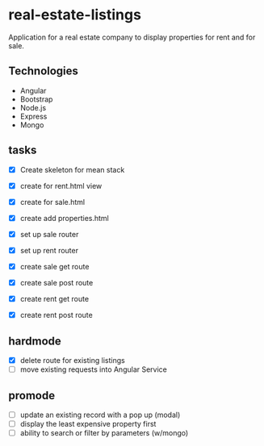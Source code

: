 # real-estate-listings
Application for a real estate company to display properties for rent and for sale. 

## Technologies
- Angular
- Bootstrap
- Node.js
- Express
- Mongo

## tasks
* [x] Create skeleton for mean stack
* [x] create for rent.html view
* [x] create for sale.html
* [x] create add properties.html

* [x] set up sale router
* [x] set up rent router
* [x] create sale get route
* [x] create sale post route
* [x] create rent get route
* [x] create rent post route


## hardmode
* [x] delete route for existing listings
* [ ] move existing requests into Angular Service

## promode
* [ ] update an existing record with a pop up (modal)
* [ ] display the least expensive property first
* [ ] ability to search or filter by parameters (w/mongo)